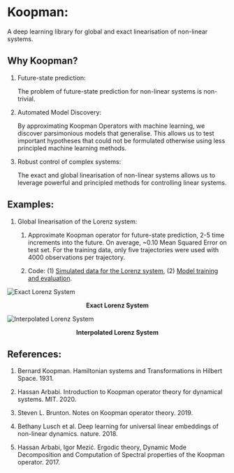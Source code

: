 # Koopman:
A deep learning library for global and exact linearisation of non-linear systems.

## Why Koopman?

1. Future-state prediction:

    The problem of future-state prediction for non-linear systems is non-trivial.

2. Automated Model Discovery:

    By approximating Koopman Operators with machine learning, we discover parsimonious
    models that generalise. This allows us to test important hypotheses that could
    not be formulated otherwise using less principled machine learning methods.

3. Robust control of complex systems:

    The exact and global linearisation of non-linear systems allows us to leverage
    powerful and principled methods for controlling linear systems.

## Examples:

1. Global linearisation of the Lorenz system:

    1. Approximate Koopman operator for future-state prediction, 2-5 time increments into the future. On average, ~0.10 Mean Squared Error on test set. For the training data, only five trajectories were used with 4000 observations per trajectory. 

    2. Code: (1) [Simulated data for the Lorenz system](https://github.com/AidanRocke/Koopman/blob/main/Lorenz_system/simulated_data.py), (2) [Model training and evaluation](https://github.com/AidanRocke/Koopman/blob/main/Lorenz_system/lorenz_koopman.py).

![Exact Lorenz System](https://raw.githubusercontent.com/AidanRocke/Koopman/main/Lorenz_system/images/exact_lorenz.png)
<figcaption align = "center"><b>Exact Lorenz System</b></figcaption>

![Interpolated Lorenz System](https://raw.githubusercontent.com/AidanRocke/Koopman/main/Lorenz_system/images/approximate_lorenz.png)
<figcaption align = "center"><b>Interpolated Lorenz System</b></figcaption>

## References:

1. Bernard Koopman. Hamiltonian systems and Transformations in Hilbert Space. 1931.

2. Hassan Arbabi. Introduction to Koopman operator theory for dynamical systems. MIT. 2020.

3. Steven L. Brunton. Notes on Koopman operator theory. 2019.

4. Bethany Lusch et al. Deep learning for universal linear embeddings of non-linear dynamics. nature. 2018.

5. Hassan Arbabi, Igor Mezić. Ergodic theory, Dynamic Mode Decomposition and Computation of Spectral properties of the Koopman operator. 2017.  
